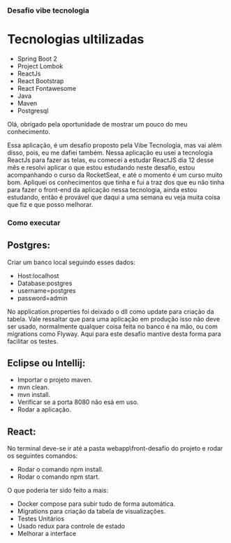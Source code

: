 ### Desafio vibe tecnologia

# Tecnologias ultilizadas
- Spring Boot 2
- Project Lombok
- ReactJs
- React Bootstrap
- React Fontawesome
- Java
- Maven
- Postgresql

Olá, obrigado pela oportunidade de mostrar um pouco do meu conhecimento.

Essa aplicação, é um desafio proposto pela Vibe Tecnologia, mas vai além disso, pois, eu me dafiei também.
Nessa aplicação eu usei a tecnologia ReactJs para fazer as telas, eu comecei a estudar ReactJS dia 12 desse mês e resolvi aplicar o que estou estudando neste desafio, estou acompanhando o curso da RocketSeat, e até o momento é um curso muito bom. Apliquei os conhecimentos que tinha e fui a traz dos que eu não tinha para fazer o front-end da aplicação nessa tecnologia, ainda estou estudando, então é provável que daqui a uma semana eu veja muita coisa que fiz e que posso melhorar.

### Como executar

## Postgres:
Criar um banco local seguindo esses dados:
- Host:localhost
- Database:postgres
- username=postgres
- password=admin

No application.properties foi deixado o dll como update para criação da tabela. Vale ressaltar que para uma aplicação em produção isso não deve ser usado, normalmente qualquer coisa feita no banco é na mão, ou com migrations como Flyway. Aqui para este desafio mantive desta forma para facilitar os testes.

## Eclipse ou Intellij:
- Importar o projeto maven.
- mvn clean.
- mvn install.
- Verificar se a porta 8080 não esá em uso.
- Rodar a aplicação.

## React:
No terminal deve-se ir até a pasta webapp\front-desafio do projeto e rodar os seguintes comandos:
- Rodar o comando npm install.
- Rodar o comando npm start.

O que poderia ter sido feito a mais:

- Docker compose para subir tudo de forma automática.
- Migrations para criação da tabela de visualizações.
- Testes Unitários
- Usado redux para controle de estado
- Melhorar a interface
